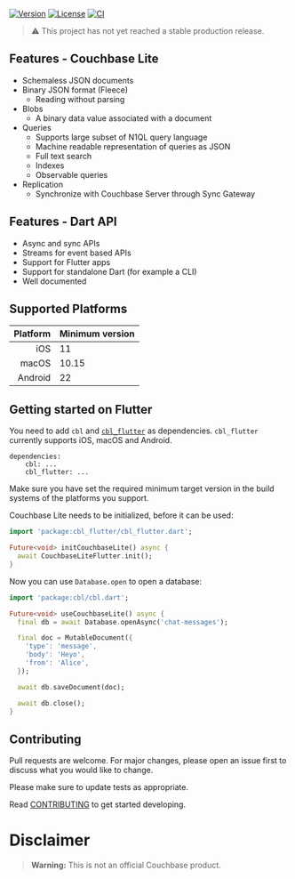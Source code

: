 [![Version](https://badgen.net/pub/v/cbl)](https://pub.dev/packages/cbl)
[![License](https://badgen.net/pub/license/cbl)](https://github.com/cofu-app/cbl-dart/blob/main/packages/cbl/LICENSE)
[![CI](https://github.com/cofu-app/cbl-dart/actions/workflows/ci.yaml/badge.svg)](https://github.com/cofu-app/cbl-dart/actions/workflows/ci.yaml)

> :warning: This project has not yet reached a stable production release.

## Features - Couchbase Lite

- Schemaless JSON documents
- Binary JSON format (Fleece)
  - Reading without parsing
- Blobs
  - A binary data value associated with a document
- Queries
  - Supports large subset of N1QL query language
  - Machine readable representation of queries as JSON
  - Full text search
  - Indexes
  - Observable queries
- Replication
  - Synchronize with Couchbase Server through Sync Gateway

## Features - Dart API

- Async and sync APIs
- Streams for event based APIs
- Support for Flutter apps
- Support for standalone Dart (for example a CLI)
- Well documented

## Supported Platforms

| Platform | Minimum version |
| -------: | --------------- |
|      iOS | 11              |
|    macOS | 10.15           |
|  Android | 22              |

## Getting started on Flutter

You need to add `cbl` and [`cbl_flutter`](https://pub.dev/packages/cbl_flutter)
as dependencies. `cbl_flutter` currently supports iOS, macOS and Android.

```pubspec
dependencies:
    cbl: ...
    cbl_flutter: ...
```

Make sure you have set the required minimum target version in the build systems
of the platforms you support.

Couchbase Lite needs to be initialized, before it can be used:

```dart
import 'package:cbl_flutter/cbl_flutter.dart';

Future<void> initCouchbaseLite() async {
  await CouchbaseLiteFlutter.init();
}
```

Now you can use `Database.open` to open a database:

```dart
import 'package:cbl/cbl.dart';

Future<void> useCouchbaseLite() async {
  final db = await Database.openAsync('chat-messages');

  final doc = MutableDocument({
    'type': 'message',
    'body': 'Heyo',
    'from': 'Alice',
  });

  await db.saveDocument(doc);

  await db.close();
}
```

## Contributing

Pull requests are welcome. For major changes, please open an issue first to
discuss what you would like to change.

Please make sure to update tests as appropriate.

Read [CONTRIBUTING] to get started developing.

# Disclaimer

> **Warning:** This is not an official Couchbase product.

[contributing]: https://github.com/cofu-app/cbl-dart/blob/main/CONTRIBUTING.md
